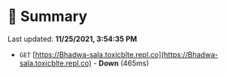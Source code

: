 # 📖 Summary
Last updated: **11/25/2021, 3:54:35 PM**

- `GET` [https://Bhadwa-sala.toxicblte.repl.co](https://Bhadwa-sala.toxicblte.repl.co) - **Down** (465ms)

